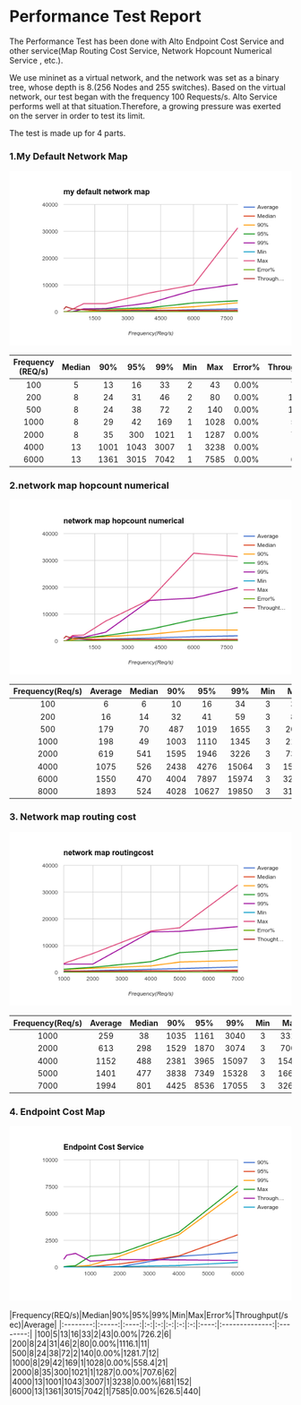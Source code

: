 # **Performance Test Report**

The Performance Test has been done with Alto Endpoint Cost Service and other service(Map Routing Cost Service, Network Hopcount Numerical Service , etc.). 

We use mininet as a virtual network, and the network was set as a binary tree, whose depth is 8.(256 Nodes and 255 switches). Based on the virtual network, our test began with the frequency 100 Requests/s. Alto Service performs well at that situation.Therefore, a growing pressure was exerted on the server in order to test its limit.

The test is made up for 4 parts.

### 1.My Default Network Map

![image alt text](PerfTest/image_0.png)


|Frequency (REQ/s) | Median | 90% | 95% | 99% | Min | Max | Error% | Throughput(/sec) | Average | 
|:-------------------:|:------:|:---:|:---:|:---:|:---:|:---:|:------:|:----------------:|:-------:|
|100 | 5 | 13 | 16 | 33 | 2 | 43 | 0.00% | 726.2 | 6 | 
|200 | 8 | 24 | 31 | 46 | 2 | 80 | 0.00% | 1116.1 | 11 | 
|500 | 8 | 24 | 38 | 72 | 2 | 140 | 0.00% | 1281.7 | 12 | 
|1000 | 8 | 29 | 42 | 169 | 1 | 1028 | 0.00% | 558.4 | 21 | 
|2000 | 8 | 35 | 300 | 1021 | 1 | 1287 | 0.00% | 707.6 | 62 | 
|4000 | 13 | 1001 | 1043 | 3007 | 1 | 3238 | 0.00% | 681 | 152 | 
|6000 | 13 | 1361 | 3015 | 7042 | 1 | 7585 | 0.00% | 626.5 | 440 | 

### 2.network map hopcount numerical

![image alt text](PerfTest/image_1.png)

|Frequency(Req/s) | Average | Median | 90% | 95% | 99% | Min | Max | Error% | Throughtput(/sec)|
|:----------------:|:-------:|:------:|:---:|:---:|:---:|:---:|:---:|:------:|:----------------:|
|100 | 6 | 6 | 10 | 16 | 34 | 3 | 39 | 0.00% | 870.3|
|200 | 16 | 14 | 32 | 41 | 59 | 3 | 83 | 0.00% | 1724.1|
|500 | 179 | 70 | 487 | 1019 | 1655 | 3 | 2019 | 0.00% | 978.1|
|1000 | 198 | 49 | 1003 | 1110 | 1345 | 3 | 2144 | 0.00% | 640.5|
|2000 | 619 | 541 | 1595 | 1946 | 3226 | 3 | 7348 | 0.00% | 514.9|
|4000 | 1075 | 526 | 2438 | 4276 | 15064 | 3 | 15355 | 0.00% | 572.4|
|6000 | 1550 | 470 | 4004 | 7897 | 15974 | 3 | 32687 | 0.01% | 479.7|
|8000 | 1893 | 524 | 4028 | 10627 | 19850 | 3 | 31402 | 0.03% | 486.9|

### 3. Network map routing cost

![image alt text](PerfTest/image_2.png)

| Frequency(Req/s) | Average | Median | 90% | 95% | 99% | Min | Max | Error% | Thoughtput(/sec)|
|:----------------:|:-------:|:------:|:---:|:---:|:---:|:---:|:---:|:------:|:-----------------:|
| 1000 | 259 | 38 | 1035 | 1161 | 3040 | 3 | 3318 | 0.00% | 526|
| 2000 | 613 | 298 | 1529 | 1870 | 3074 | 3 | 7009 | 0.00% | 435.9|
| 4000 | 1152 | 488 | 2381 | 3965 | 15097 | 3 | 15449 | 0.00% | 588.9|
| 5000 | 1401 | 477 | 3838 | 7349 | 15328 | 3 | 16676 | 0.00% | 520.3|
| 7000 | 1994 | 801 | 4425 | 8536 | 17055 | 3 | 32665 | 0.12% | 479.3|

### 4. Endpoint Cost Map

![image alt text](PerfTest/image_3.png)

|Frequency(REQ/s)|Median|90%|95%|99%|Min|Max|Error%|Throughput(/sec)|Average|
|:--------:|:-----:|:----:|:-:|:-:|:-:|:-:|:-:|:----:|:--------------:|:--------:|
|100|5|13|16|33|2|43|0.00%|726.2|6|
|200|8|24|31|46|2|80|0.00%|1116.1|11|
|500|8|24|38|72|2|140|0.00%|1281.7|12|
|1000|8|29|42|169|1|1028|0.00%|558.4|21|
|2000|8|35|300|1021|1|1287|0.00%|707.6|62|
|4000|13|1001|1043|3007|1|3238|0.00%|681|152|
|6000|13|1361|3015|7042|1|7585|0.00%|626.5|440|
